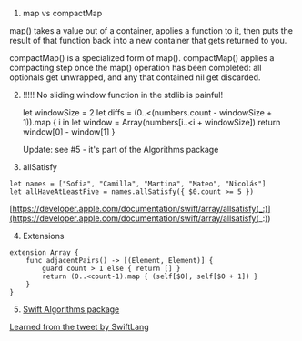 1. map vs compactMap

map() takes a value out of a container, applies a function to it, then puts the result of that function back into a new container that gets returned to you.

compactMap() is a specialized form of map(). compactMap() applies a compacting step once the map() operation has been completed: all optionals get unwrapped, and any that contained nil get discarded.


2. !!!!! No sliding window function in the stdlib is painful! 

    let windowSize = 2
    let diffs = (0..<(numbers.count - windowSize + 1)).map { i in
        let window = Array(numbers[i..<i + windowSize])
        return window[0] - window[1]
    }

    Update: see #5 - it's part of the Algorithms package

3. allSatisfy

```
let names = ["Sofia", "Camilla", "Martina", "Mateo", "Nicolás"]
let allHaveAtLeastFive = names.allSatisfy({ $0.count >= 5 })
```

[https://developer.apple.com/documentation/swift/array/allsatisfy(_:)](https://developer.apple.com/documentation/swift/array/allsatisfy(_:)) 


4. Extensions

```
extension Array {
    func adjacentPairs() -> [(Element, Element)] {
        guard count > 1 else { return [] }
        return (0..<count-1).map { (self[$0], self[$0 + 1]) }
    }
}
```

5. [Swift Algorithms package](https://github.com/apple/swift-algorithms/)

[Learned from the tweet by SwiftLang](https://x.com/SwiftLang/status/1863819687186116655)
